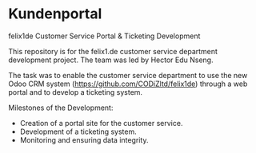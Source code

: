 # Kundenportal 
felix1de Customer Service Portal & Ticketing Development

This repository is for the felix1.de customer service department development project. The team was led by Hector Edu Nseng.

The task was to enable the customer service department to use the new Odoo CRM system (https://github.com/CODiZltd/felix1de) through a web portal and to develop a ticketing system.

Milestones of the Development:

  - Creation of a portal site for the customer service.
  - Development of a ticketing system.
  - Monitoring and ensuring data integrity.
 
